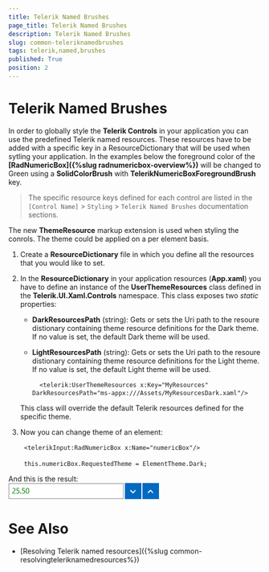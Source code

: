 ```yaml
---
title: Telerik Named Brushes
page_title: Telerik Named Brushes
description: Telerik Named Brushes
slug: common-teleriknamedbrushes
tags: telerik,named,brushes
published: True
position: 2
---
```


# Telerik Named Brushes

In order to globally style the **Telerik Controls** in your application you can use the predefined Telerik named resources. These resources have to be added with a specific key in a ResourceDictionary that will be used when sytling your application. In the examples below the foreground color of the **[RadNumericBox]({%slug radnumericbox-overview%})** will be changed to Green using a **SolidColorBrush** with **TelerikNumericBoxForegroundBrush** key.

>The specific resource keys defined for each control are listed in the `[Control Name]` > `Styling` > `Telerik Named Brushes` documentation sections.       

The new **ThemeResource** markup extension is used when styling the conrols. The theme could be applied on a per element basis.

1. Create a **ResourceDictionary** file in which you define all the resources that you would like to set.

	<SolidColorBrush x:Key="TelerikNumericBoxForegroundBrush" Color="Green"/>

1. In the **ResourceDictionary** in your application resources (**App.xaml**) you have to define an instance of the **UserThemeResources** class defined in the **Telerik.UI.Xaml.Controls** namespace. This class exposes two *static* properties:
	* **DarkResourcesPath** (string): Gets or sets the Uri path to the resoure distionary containing theme resource definitions for the Dark theme. If no value is set, the default Dark theme will be used.
	* **LightResourcesPath** (string): Gets or sets the Uri path to the resoure distionary containing theme resource definitions for the Light theme. If no value is set, the default Light theme will be used.

			<telerik:UserThemeResources x:Key="MyResources" DarkResourcesPath="ms-appx:///Assets/MyResourcesDark.xaml"/>

	This class will override the default Telerik resources defined for the specific theme.
1. Now you can change theme of an element:

		<telerikInput:RadNumericBox x:Name="numericBox"/>

		this.numericBox.RequestedTheme = ElementTheme.Dark;

And this is the result:  
![Telerik Numeric Box Foreground Brush](images/Controls/NumericBox/Styling/TelerikNumericBoxForegroundBrush.png)

# See Also

 * [Resolving Telerik named resources]({%slug common-resolvingteleriknamedresources%})
